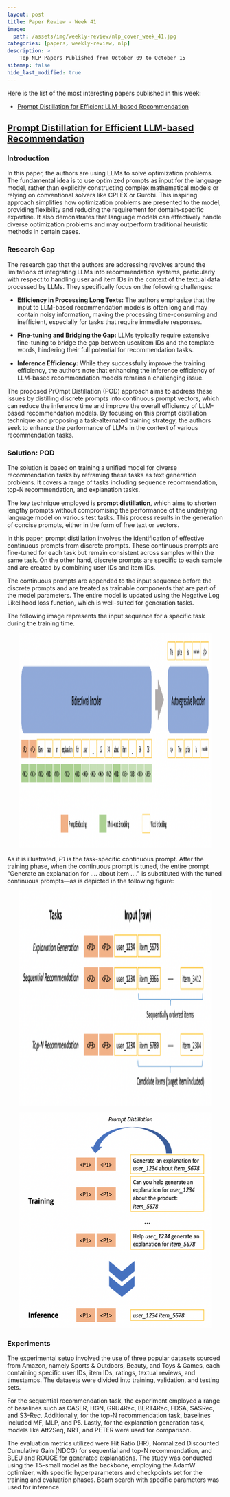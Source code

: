 ```yaml
---
layout: post
title: Paper Review - Week 41
image: 
  path: /assets/img/weekly-review/nlp_cover_week_41.jpg
categories: [papers, weekly-review, nlp]
description: >
    Top NLP Papers Published from October 09 to October 15
sitemap: false
hide_last_modified: true
---
```


Here is the list of the most interesting papers published in this week:
* [Prompt Distillation for Efficient LLM-based Recommendation][podSum]


## [Prompt Distillation for Efficient LLM-based Recommendation][podPaper]
 




### Introduction

In this paper, the authors are using LLMs to solve optimization problems. The fundamental idea is to use optimized prompts as input for the language model, rather than explicitly constructing complex mathematical models or relying on conventional solvers like CPLEX or Gurobi. This inspiring approach simplifies how optimization problems are presented to the model, providing flexibility and reducing the requirement for domain-specific expertise. It also demonstrates that language models can effectively handle diverse optimization problems and may outperform traditional heuristic methods in certain cases.


### Research Gap

The research gap that the authors are addressing revolves around the limitations of integrating LLMs into recommendation systems, particularly with respect to handling user and item IDs in the context of the textual data processed by LLMs. They specifically focus on the following challenges:

* **Efficiency in Processing Long Texts:** The authors emphasize that the input to LLM-based recommendation models is often long and may contain noisy information, making the processing time-consuming and inefficient, especially for tasks that require immediate responses.

* **Fine-tuning and Bridging the Gap:** LLMs typically require extensive fine-tuning to bridge the gap between user/item IDs and the template words, hindering their full potential for recommendation tasks.

* **Inference Efficiency:** While they successfully improve the training efficiency, the authors note that enhancing the inference efficiency of LLM-based recommendation models remains a challenging issue.

The proposed PrOmpt Distillation (POD) approach aims to address these issues by distilling discrete prompts into continuous prompt vectors, which can reduce the inference time and improve the overall efficiency of LLM-based recommendation models. By focusing on this prompt distillation technique and proposing a task-alternated training strategy, the authors seek to enhance the performance of LLMs in the context of various recommendation tasks.

### Solution: POD

The solution is based on training a unified model for diverse recommendation tasks by reframing these tasks as text generation problems. It covers a range of tasks including sequence recommendation, top-N recommendation, and explanation tasks.

The key technique employed is __prompt distillation__, which aims to shorten lengthy prompts without compromising the performance of the underlying language model on various test tasks. This process results in the generation of concise prompts, either in the form of free text or vectors.

In this paper, prompt distillation involves the identification of effective continuous prompts from discrete prompts. These continuous prompts are fine-tuned for each task but remain consistent across samples within the same task. On the other hand, discrete prompts are specific to each sample and are created by combining user IDs and item IDs.

The continuous prompts are appended to the input sequence before the discrete prompts and are treated as trainable components that are part of the model parameters. The entire model is updated using the Negative Log Likelihood loss function, which is well-suited for generation tasks.

The following image represents the input sequence for a specific task during the training time. 

<p style="text-align:center;"><img src="/assets/img/weekly-review/pod_finetuning_architecture.png" alt="The Architecture" width="450" height="500"></p>

As it is illustrated, _P1_ is the task-specific continuous prompt. After the training phase, when the continuous prompt is tuned, the entire prompt "Generate an explanation for .... about item …." is substituted with the tuned continuous prompts—as is depicted in the following figure:

<p style="text-align:center;"><img src="/assets/img/weekly-review/pod_inference.png" alt="The Architecture" width="450" height="500"></p>


<p style="text-align:center;"><img src="/assets/img/weekly-review/pod_training_inference.png" alt="The Architecture" width="450" height="500"></p>



### Experiments

The experimental setup involved the use of three popular datasets sourced from Amazon, namely Sports & Outdoors, Beauty, and Toys & Games, each containing specific user IDs, item IDs, ratings, textual reviews, and timestamps. The datasets were divided into training, validation, and testing sets.

For the sequential recommendation task, the experiment employed a range of baselines such as CASER, HGN, GRU4Rec, BERT4Rec, FDSA, SASRec, and S3-Rec. Additionally, for the top-N recommendation task, baselines included MF, MLP, and P5. Lastly, for the explanation generation task, models like Att2Seq, NRT, and PETER were used for comparison.

The evaluation metrics utilized were Hit Ratio (HR), Normalized Discounted Cumulative Gain (NDCG) for sequential and top-N recommendation, and BLEU and ROUGE for generated explanations. The study was conducted using the T5-small model as the backbone, employing the AdamW optimizer, with specific hyperparameters and checkpoints set for the training and evaluation phases. Beam search with specific parameters was used for inference.





[podPaper]: https://lileipisces.github.io/files/CIKM23-POD-paper.pdf
[podSum]: /papers/weekly-review/nlp/2023-10-15-week-41/#prompt-distillation-for-efficient-llm-based-recommendation


